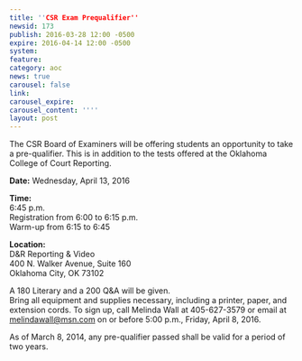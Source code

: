 ```yaml
---
title: ''CSR Exam Prequalifier''
newsid: 173
publish: 2016-03-28 12:00 -0500
expire: 2016-04-14 12:00 -0500
system: 
feature: 
category: aoc
news: true
carousel: false
link: 
carousel_expire: 
carousel_content: ''''
layout: post
---
```

<p>The CSR Board of Examiners will be offering students an opportunity to take a pre-qualifier. This is in addition to the tests offered at the Oklahoma College of Court Reporting.</p>
<p><strong>Date:</strong> Wednesday, April 13, 2016</p>
<p><strong>Time:</strong> <br>
6:45 p.m.<br>
Registration from 6:00 to 6:15 p.m.<br>
Warm-up from 6:15 to 6:45  
</p>
<p><strong>Location:</strong><br>
D&amp;R Reporting &amp; Video<br>
400 N. Walker Avenue, Suite 160<br>
Oklahoma City, OK 73102</p>
<p>A 180 Literary and a 200 Q&amp;A will be given. <br>
Bring all equipment and supplies necessary, including a printer, paper, and extension cords.
To sign up, call Melinda Wall at 405-627-3579 or email at <a href="mailto:melindawall@msn.com" target="_blank">melindawall@msn.com</a> on or before 5:00 p.m., Friday, April 8, 2016.</p>
<p>As of March 8, 2014, any pre-qualifier passed shall be valid for a period of two years.</p>